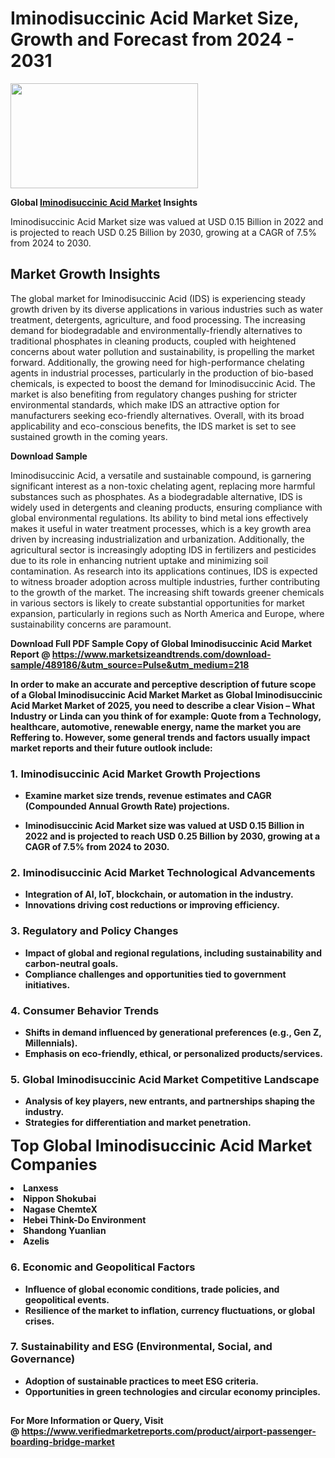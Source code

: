 <H1>Iminodisuccinic Acid Market Size, Growth and Forecast from 2024 - 2031</H1><img class="aligncenter size-medium wp-image-584254" src="https://thirdeyenews.in/wp-content/uploads/2024/09/Global-Market-Research-300x168.jpeg" alt="" width="300" height="168" /><p><strong>Global&nbsp;<a href="https://www.marketsizeandtrends.com/download-sample/489186/&amp;utm_source=Pulse&amp;utm_medium=218">Iminodisuccinic Acid Market</a> Insights</strong></p><p>Iminodisuccinic Acid Market size was valued at USD 0.15 Billion in 2022 and is projected to reach USD 0.25 Billion by 2030, growing at a CAGR of 7.5% from 2024 to 2030.</p><p><h2>Market Growth Insights</h2> <p>The global market for Iminodisuccinic Acid (IDS) is experiencing steady growth driven by its diverse applications in various industries such as water treatment, detergents, agriculture, and food processing. The increasing demand for biodegradable and environmentally-friendly alternatives to traditional phosphates in cleaning products, coupled with heightened concerns about water pollution and sustainability, is propelling the market forward. Additionally, the growing need for high-performance chelating agents in industrial processes, particularly in the production of bio-based chemicals, is expected to boost the demand for Iminodisuccinic Acid. The market is also benefiting from regulatory changes pushing for stricter environmental standards, which make IDS an attractive option for manufacturers seeking eco-friendly alternatives. Overall, with its broad applicability and eco-conscious benefits, the IDS market is set to see sustained growth in the coming years.</p> <p><strong>Download Sample</strong></p> <p>Iminodisuccinic Acid, a versatile and sustainable compound, is garnering significant interest as a non-toxic chelating agent, replacing more harmful substances such as phosphates. As a biodegradable alternative, IDS is widely used in detergents and cleaning products, ensuring compliance with global environmental regulations. Its ability to bind metal ions effectively makes it useful in water treatment processes, which is a key growth area driven by increasing industrialization and urbanization. Additionally, the agricultural sector is increasingly adopting IDS in fertilizers and pesticides due to its role in enhancing nutrient uptake and minimizing soil contamination. As research into its applications continues, IDS is expected to witness broader adoption across multiple industries, further contributing to the growth of the market. The increasing shift towards greener chemicals in various sectors is likely to create substantial opportunities for market expansion, particularly in regions such as North America and Europe, where sustainability concerns are paramount. <p><strong></p><p><span class=""><strong>Download Full PDF Sample Copy of Global Iminodisuccinic Acid Market Report</strong> @ <a href="https://www.marketsizeandtrends.com/download-sample/489186/&amp;utm_source=Pulse&amp;utm_medium=218" target="_blank">https://www.marketsizeandtrends.com/download-sample/489186/&amp;utm_source=Pulse&amp;utm_medium=218</a></span></p><p>In order to make an accurate and perceptive description of future scope of a Global&nbsp;Iminodisuccinic Acid Market Market as Global&nbsp;Iminodisuccinic Acid Market Market of 2025, you need to describe a clear Vision &ndash; What Industry or Linda can you think of for example: Quote from a Technology, healthcare, automotive, renewable energy, name the market you are Reffering to. However, some general trends and factors usually impact market reports and their future outlook include:</p><h3>1.&nbsp;<strong>Iminodisuccinic Acid Market Growth Projections</strong></h3><ul><li>Examine market size trends, revenue estimates and CAGR (Compounded Annual Growth Rate) projections.</li><li><p>Iminodisuccinic Acid Market size was valued at USD 0.15 Billion in 2022 and is projected to reach USD 0.25 Billion by 2030, growing at a CAGR of 7.5% from 2024 to 2030.</p></li></ul><h3>2.&nbsp;<strong>Iminodisuccinic Acid Market Technological Advancements</strong></h3><ul><li>Integration of AI, IoT, blockchain, or automation in the industry.</li><li>Innovations driving cost reductions or improving efficiency.</li></ul><h3>3.&nbsp;<strong>Regulatory and Policy Changes</strong></h3><ul><li>Impact of global and regional regulations, including sustainability and carbon-neutral goals.</li><li>Compliance challenges and opportunities tied to government initiatives.</li></ul><h3>4.&nbsp;<strong>Consumer Behavior Trends</strong></h3><ul><li>Shifts in demand influenced by generational preferences (e.g., Gen Z, Millennials).</li><li>Emphasis on eco-friendly, ethical, or personalized products/services.</li></ul><h3>5.&nbsp;<strong>Global Iminodisuccinic Acid Market Competitive Landscape</strong></h3><ul><li>Analysis of key players, new entrants, and partnerships shaping the industry.</li><li>Strategies for differentiation and market penetration.</li></ul><p data-pm-slice="1 1 []"><span style="color: inherit; font-family: inherit; font-size: 25px;">Top Global Iminodisuccinic Acid Market Companies</span></p><div class="" data-test-id=""><p><li>Lanxess</li><li> Nippon Shokubai</li><li> Nagase ChemteX</li><li> Hebei Think-Do Environment</li><li> Shandong Yuanlian</li><li> Azelis</li></p></div><h3>6.&nbsp;<strong>Economic and Geopolitical Factors</strong></h3><ul><li>Influence of global economic conditions, trade policies, and geopolitical events.</li><li>Resilience of the market to inflation, currency fluctuations, or global crises.</li></ul><h3>7.&nbsp;<strong>Sustainability and ESG (Environmental, Social, and Governance)</strong></h3><ul><li>Adoption of sustainable practices to meet ESG criteria.</li><li>Opportunities in green technologies and circular economy principles.</li></ul><h2><strong style="font-size: 14px;">For More Information or Query, Visit @&nbsp;</strong><a style="background-color: #ffffff; font-size: 14px;" href="https://www.marketsizeandtrends.com/report/iminodisuccinic-acid-market/" target="_blank">https://www.verifiedmarketreports.com/product/airport-passenger-boarding-bridge-market</a></h2>
